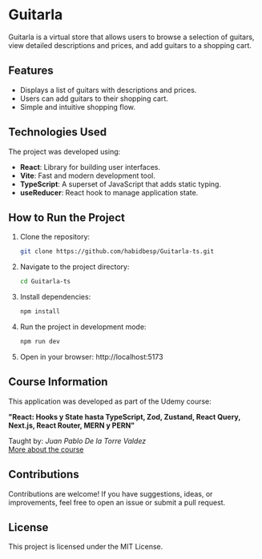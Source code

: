 # Guitarla

Guitarla is a virtual store that allows users to browse a selection of guitars, view detailed descriptions and prices, and add guitars to a shopping cart.

## Features

- Displays a list of guitars with descriptions and prices.
- Users can add guitars to their shopping cart.
- Simple and intuitive shopping flow.

## Technologies Used

The project was developed using:

- **React**: Library for building user interfaces.
- **Vite**: Fast and modern development tool.
- **TypeScript**: A superset of JavaScript that adds static typing.
- **useReducer**: React hook to manage application state.

## How to Run the Project

1. Clone the repository:

   ```bash
   git clone https://github.com/habidbesp/Guitarla-ts.git
   ```

2. Navigate to the project directory:

   ```bash
   cd Guitarla-ts
   ```

3. Install dependencies:

   ```bash
   npm install
   ```

4. Run the project in development mode:

   ```bash
   npm run dev
   ```

5. Open in your browser: http://localhost:5173

## Course Information

This application was developed as part of the Udemy course:

**"React: Hooks y State hasta TypeScript, Zod, Zustand, React Query, Next.js, React Router, MERN y PERN"**

Taught by: _Juan Pablo De la Torre Valdez_  
[More about the course](https://codigoconjuan.com/)

## Contributions

Contributions are welcome! If you have suggestions, ideas, or improvements, feel free to open an issue or submit a pull request.

## License

This project is licensed under the MIT License.
